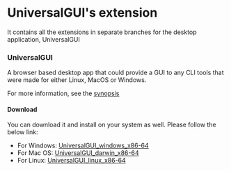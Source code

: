 # UniversalGUI's extension
It contains all the extensions in separate branches for the desktop application, UniversalGUI

### UniversalGUI

A browser based desktop app that could provide a GUI to any CLI tools that were made for either Linux, MacOS or Windows.

For more information, see the [synopsis](https://docs.google.com/presentation/d/e/2PACX-1vRvBSYGm94coMkS7peJHEBdXODVQyzEih2Y9Hn92ASbZynMjJE_-y0N3Cjl-CTsgagx1dItsfqJch9L/pub?start=false&loop=false&delayms=3000)

#### Download

You can download it and install on your system as well. Please follow the below link: 

- For Windows: [UniversalGUI\_windows\_x86-64](https://app.box.com/s/pb0mgrke2aun1n5ipg9iasy9awval950)
- For Mac OS: [UniversalGUI\_darwin\_x86-64](https://app.box.com/s/81gpgp5s6t56y2rd9eox9schc3mxnw3u)
- For Linux: [UniversalGUI\_linux_x86\-64](https://app.box.com/s/imbcpji8al66n5ut4r0mtteg4a3twass)